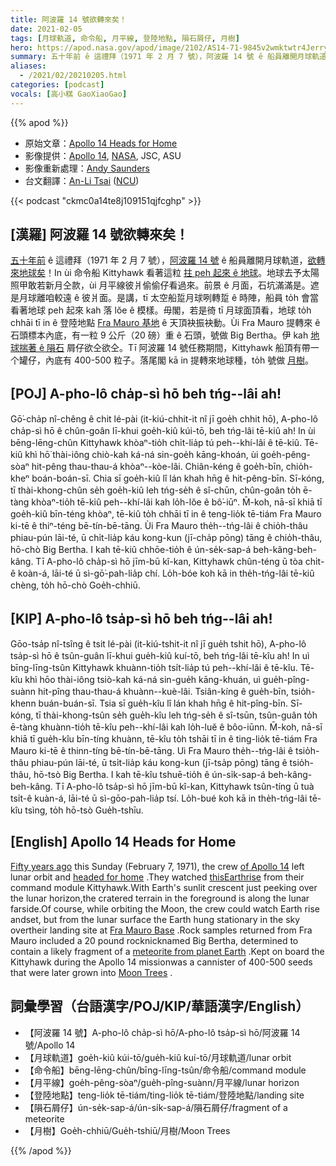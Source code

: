 ```yaml
---
title: 阿波羅 14 號欲轉來矣！
date: 2021-02-05
tags: [月球軌道, 命令船, 月平線, 登陸地點, 隕石屑仔, 月樹]
hero: https://apod.nasa.gov/apod/image/2102/AS14-71-9845v2wmktwtr4Jerry.jpg
summary: 五十年前 ê 這禮拜（1971 年 2 月 7 號），阿波羅 14 號 ê 船員離開月球軌道，欲轉來地球矣！
aliases:
  - /2021/02/20210205.html
categories: [podcast]
vocals: [高小糕 GaoXiaoGao]
---
```


{{% apod %}}

- 原始文章：[Apollo 14 Heads for Home](https://apod.nasa.gov/apod/ap210205.html)
- 影像提供：[Apollo 14](https://nssdc.gsfc.nasa.gov/planetary/lunar/apollo14info.html), [NASA](https://www.nasa.gov/), JSC, ASU
- 影像重新處理：[Andy Saunders](https://twitter.com/andysaunders_1)
- 台文翻譯：[An-Li Tsai](mailto:thianbun.taigi@gmail.com) ([NCU](https://www.astro.ncu.edu.tw))

{{< podcast "ckmc0a14te8j109151qjfcghp" >}}

## [漢羅] 阿波羅 14 號欲轉來矣！

[五十年前](https://www.nasa.gov/centers/marshall/history/index.html) ê 這禮拜（1971 年 2 月 7 號），[阿波羅 14 號](https://history.nasa.gov/alsj/a14/a14.html) ê 船員離開月球軌道，[欲轉來地球矣](https://history.nasa.gov/afj/ap14fj/26_day6_tei_resting.html)！In ùi 命令船 Kittyhawk 看著這粒 [拄 peh 起來 ê 地球](https://www.lpi.usra.edu/resources/apollo/frame/?AS14-71-9845)。地球去予太陽照甲敢若新月仝款，ùi 月平線彼爿偷偷仔看過來。前景 ê 月面，石坑滿滿是。遮是月球離咱較遠 ê 彼爿面。是講，tī 太空船踅月球咧轉踅 ê 時陣，船員 to̍h 會當看著地球 peh 起來 kah 落 lŏe ê 模樣。毋閣，若是徛 tī 月球面頂看，地球 to̍h chhāi tī in ê 登陸地點 [Fra Mauro 基地](https://en.wikipedia.org/wiki/Fra_Mauro_formation) ê 天頂袂振袂動。Ùi Fra Mauro 提轉來 ê 石頭標本內底，有一粒 9 公斤（20 磅）重 ê 石頭，號做 Big Bertha。伊 kah [地球揣著 ê 隕石](https://apod.tw/daily/20210203/) 屑仔欲仝欲仝。Tī 阿波羅 14 號任務期間，Kittyhawk 船頂有帶一个罐仔，內底有 400-500 粒子。落尾閣 kā in 提轉來地球種，to̍h 號做 [月樹](https://www.nasa.gov/centers/marshall/history/moon-trees-stand-as-living-testaments-to-first-voyages-to-moon.html)。

## [POJ] A-pho-lô cha̍p-sì hō beh tńg--lâi ah!

Gō͘-cha̍p nî-chêng ê chit lé-pài (it-kiú-chhit-it nî jī goe̍h chhit hō), A-pho-lô cha̍p-sì hō ê chûn-goân lī-khui goe̍h-kiû kúi-tō, beh tńg-lâi tē-kiû ah! In ùi bēng-lēng-chûn Kittyhawk khòaⁿ-tio̍h chi̍t-lia̍p tú peh--khí-lâi ê tē-kiû. Tē-kiû khì hō͘ thài-iông chiò-kah ká-ná sin-goe̍h kāng-khoán, ùi goe̍h-pêng-sòaⁿ hit-pêng thau-thau-á khòaⁿ--kòe-lâi. Chiân-kéng ê goe̍h-bīn, chio̍h-kheⁿ boán-boán-sī. Chia sī goe̍h-kiû lî lán khah hn̄g ê hit-pêng-bīn. Sī-kóng, tī thài-khong-chûn se̍h goe̍h-kiû leh tńg-se̍h ê sî-chūn, chûn-goân to̍h ē-tàng khòaⁿ-tio̍h tē-kiû peh--khí-lâi kah lo̍h-lŏe ê bô͘-iūⁿ. M̄-koh, nā-sī khiā tī goe̍h-kiû bīn-téng khòaⁿ, tē-kiû to̍h chhāi tī in ê teng-lio̍k tē-tiám Fra Mauro ki-tē ê thiⁿ-téng bē-tín-bē-tāng. Ùi Fra Mauro the̍h--tńg-lâi ê chio̍h-thâu phiau-pún lāi-té, ū chi̍t-lia̍p káu kong-kun (jī-cha̍p pōng) tāng ê chio̍h-thâu, hō-chò Big Bertha. I kah tē-kiû chhōe-tio̍h ê ún-se̍k-sap-á beh-kâng-beh-kâng. Tī A-pho-lô cha̍p-sì hō jīm-bū kî-kan, Kittyhawk chûn-téng ū tòa chi̍t-ê koàn-á, lāi-té ū sì-gō͘-pah-lia̍p chí. Lo̍h-bóe koh kā in the̍h-tńg-lâi tē-kiû chèng, to̍h hō-chò Goe̍h-chhiū.

## [KIP] A-pho-lô tsa̍p-sì hō beh tńg--lâi ah!

Gōo-tsa̍p nî-tsîng ê tsit lé-pài (it-kiú-tshit-it nî jī gue̍h tshit hō), A-pho-lô tsa̍p-sì hō ê tsûn-guân lī-khui gue̍h-kiû kuí-tō, beh tńg-lâi tē-kîu ah! In uì bīng-līng-tsûn Kittyhawk khuànn-tio̍h tsi̍t-lia̍p tú peh--khí-lâi ê tē-kîu. Tē-kîu khì hōo thài-iông tsiò-kah ká-ná sin-gue̍h kāng-khuán, uì gue̍h-pîng-suànn hit-pîng thau-thau-á khuànn--kuè-lâi. Tsiân-kíng ê gue̍h-bīn, tsio̍h-khenn buán-buán-sī. Tsia sī gue̍h-kîu lî lán khah hn̄g ê hit-pîng-bīn. Sī-kóng, tī thài-khong-tsûn se̍h gue̍h-kîu leh tńg-se̍h ê sî-tsūn, tsûn-guân to̍h ē-tàng khuànn-tio̍h tē-kîu peh--khí-lâi kah lo̍h-luĕ ê bôo-iūnn. M̄-koh, nā-sī khiā tī gue̍h-kîu bīn-tíng khuànn, tē-kîu to̍h tshāi tī in ê ting-lio̍k tē-tiám Fra Mauro ki-tē ê thinn-tíng bē-tín-bē-tāng. Uì Fra Mauro the̍h--tńg-lâi ê tsio̍h-thâu phiau-pún lāi-té, ū tsi̍t-lia̍p káu kong-kun (jī-tsa̍p pōng) tāng ê tsio̍h-thâu, hō-tsò Big Bertha. I kah tē-kîu tshuē-tio̍h ê ún-si̍k-sap-á beh-kâng-beh-kâng. Tī A-pho-lô tsa̍p-sì hō jīm-bū kî-kan, Kittyhawk tsûn-tíng ū tuà tsi̍t-ê kuàn-á, lāi-té ū sì-gōo-pah-lia̍p tsí. Lo̍h-bué koh kā in the̍h-tńg-lâi tē-kîu tsìng, to̍h hō-tsò Gue̍h-tshīu.

## [English] Apollo 14 Heads for Home

[Fifty years ago](https://www.nasa.gov/centers/marshall/history/index.html) this Sunday (February 7, 1971), the crew [of Apollo 14](https://history.nasa.gov/alsj/a14/a14.html) left lunar orbit and [headed for home](https://history.nasa.gov/afj/ap14fj/26_day6_tei_resting.html) .They watched [thisEarthrise](https://www.lpi.usra.edu/resources/apollo/frame/?AS14-71-9845) from their command module Kittyhawk.With Earth's sunlit crescent just peeking over the lunar horizon,the cratered terrain in the foreground is along the lunar farside.Of course, while orbiting the Moon, the crew could watch Earth rise andset, but from the lunar surface the Earth hung stationary in the sky overtheir landing site at [Fra Mauro Base](https://en.wikipedia.org/wiki/Fra_Mauro_formation) .Rock samples returned from Fra Mauro included a 20 pound rocknicknamed Big Bertha, determined to contain a likely fragment of a [meteorite from planet Earth](https://apod.nasa.gov/apod/ap210203.html) .Kept on board the Kittyhawk during the Apollo 14 missionwas a cannister of 400-500 seeds that were later grown into [Moon Trees](https://www.nasa.gov/centers/marshall/history/moon-trees-stand-as-living-testaments-to-first-voyages-to-moon.html) .

## 詞彙學習（台語漢字/POJ/KIP/華語漢字/English）

- 【阿波羅 14 號】A-pho-lô cha̍p-sì hō/A-pho-lô tsa̍p-sì hō/阿波羅 14 號/Apollo 14
- 【月球軌道】goe̍h-kiû kúi-tō/gue̍h-kiû kuí-tō/月球軌道/lunar orbit
- 【命令船】bēng-lēng-chûn/bīng-līng-tsûn/命令船/command module
- 【月平線】goe̍h-pêng-sòaⁿ/gue̍h-pîng-suànn/月平線/lunar horizon
- 【登陸地點】teng-lio̍k tē-tiám/ting-lio̍k tē-tiám/登陸地點/landing site
- 【隕石屑仔】ún-se̍k-sap-á/ún-si̍k-sap-á/隕石屑仔/fragment of a meteorite
- 【月樹】Goe̍h-chhiū/Gue̍h-tshiū/月樹/Moon Trees

{{% /apod %}}

